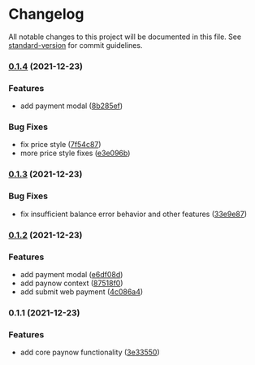 # Changelog

All notable changes to this project will be documented in this file. See [standard-version](https://github.com/conventional-changelog/standard-version) for commit guidelines.

### [0.1.4](https://github.com/tate2301/paynow-react/compare/v0.1.3...v0.1.4) (2021-12-23)


### Features

* add payment modal ([8b285ef](https://github.com/tate2301/paynow-react/commit/8b285ef71d4e499554619c96e71deab85d7ba5e8))


### Bug Fixes

* fix price style ([7f54c87](https://github.com/tate2301/paynow-react/commit/7f54c8754556e69b54e9dda665968da82c8117e6))
* more price style fixes ([e3e096b](https://github.com/tate2301/paynow-react/commit/e3e096ba6e99546868b7b88b9183eaf9a38636b9))

### [0.1.3](https://github.com/tate2301/paynow-react/compare/v0.1.2...v0.1.3) (2021-12-23)


### Bug Fixes

* fix insufficient balance error behavior and other features ([33e9e87](https://github.com/tate2301/paynow-react/commit/33e9e87bf9665e020bdd9d75f5863760acbb01b6))

### [0.1.2](https://github.com/tate2301/paynow-react/compare/v0.1.1...v0.1.2) (2021-12-23)


### Features

* add payment modal ([e6df08d](https://github.com/tate2301/paynow-react/commit/e6df08df379e15c2187756e7cf093af7e2197e87))
* add paynow context ([87518f0](https://github.com/tate2301/paynow-react/commit/87518f0821c42e78d47c43211fd2b2cf48fbf344))
* add submit web payment ([4c086a4](https://github.com/tate2301/paynow-react/commit/4c086a4dbc6e0ebb4528bb9f348afbe984aa5d62))

### 0.1.1 (2021-12-23)


### Features

* add core paynow functionality ([3e33550](https://github.com/tate2301/paynow-react/commit/3e335501ba78a43ecb33dab5c2cf5b007c6e9213))
